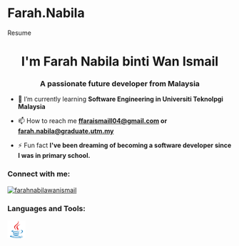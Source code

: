 # Farah.Nabila
 Resume
<h1 align="center">I'm Farah Nabila binti Wan Ismail</h1>
<h3 align="center">A passionate future developer from Malaysia</h3>

- 🌱 I’m currently learning **Software Engineering in Universiti Teknolpgi Malaysia**

- 📫 How to reach me **ffaraismaill04@gmail.com or farah.nabila@graduate.utm.my**

- ⚡ Fun fact **I've been dreaming of becoming a software developer since I was in primary school.**

<h3 align="left">Connect with me:</h3>
<p align="left">
<a href="https://linkedin.com/in/farahnabilawanismail" target="blank"><img align="center" src="https://raw.githubusercontent.com/rahuldkjain/github-profile-readme-generator/master/src/images/icons/Social/linked-in-alt.svg" alt="farahnabilawanismail" height="30" width="40" /></a>
</p>

<h3 align="left">Languages and Tools:</h3>
<p align="left"> <a href="https://www.java.com" target="_blank" rel="noreferrer"> <img src="https://raw.githubusercontent.com/devicons/devicon/master/icons/java/java-original.svg" alt="java" width="40" height="40"/> </a> </p>
